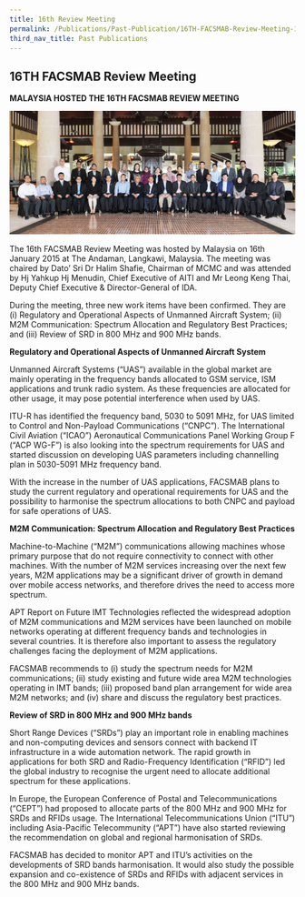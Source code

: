 ```yaml
---
title: 16th Review Meeting
permalink: /Publications/Past-Publication/16TH-FACSMAB-Review-Meeting-16TH-JAN-2015
third_nav_title: Past Publications
---
```

## **16TH FACSMAB Review Meeting**
**MALAYSIA HOSTED THE 16TH FACSMAB REVIEW MEETING**

![](/assets/images/main_banner3.jpg)

The 16th FACSMAB Review Meeting was hosted by Malaysia on 16th January 2015 at The Andaman, Langkawi, Malaysia. The meeting was chaired by Dato’ Sri Dr Halim Shafie, Chairman of MCMC and was attended by Hj Yahkup Hj Menudin, Chief Executive of AITI and Mr Leong Keng Thai, Deputy Chief Executive & Director-General of IDA.

During the meeting, three new work items have been confirmed. They are (i) Regulatory and Operational Aspects of Unmanned Aircraft System; (ii) M2M Communication: Spectrum Allocation and Regulatory Best Practices; and (iii) Review of SRD in 800 MHz and 900 MHz bands.

**Regulatory and Operational Aspects of Unmanned Aircraft System**

Unmanned Aircraft Systems (“UAS”) available in the global market are mainly operating in the frequency bands allocated to GSM service, ISM applications and trunk radio system. As these frequencies are allocated for other usage, it may pose potential interference when used by UAS.

ITU-R has identified the frequency band, 5030 to 5091 MHz, for UAS limited to Control and Non-Payload Communications (“CNPC”). The International Civil Aviation (“ICAO”) Aeronautical Communications Panel Working Group F (“ACP WG-F”) is also looking into the spectrum requirements for UAS and started discussion on developing UAS parameters including channelling plan in 5030-5091 MHz frequency band.

With the increase in the number of UAS applications, FACSMAB plans to study the current regulatory and operational requirements for UAS and the possibility to harmonise the spectrum allocations to both CNPC and payload for safe operations of UAS.

**M2M Communication: Spectrum Allocation and Regulatory Best Practices**

Machine-to-Machine (“M2M”) communications allowing machines whose primary purpose that do not require connectivity to connect with other machines. With the number of M2M services increasing over the next few years, M2M applications may be a significant driver of growth in demand over mobile access networks, and therefore drives the need to access more spectrum.

APT Report on Future IMT Technologies reflected the widespread adoption of M2M communications and M2M services have been launched on mobile networks operating at different frequency bands and technologies in several countries. It is therefore also important to assess the regulatory challenges facing the deployment of M2M applications.

FACSMAB recommends to (i) study the spectrum needs for M2M communications; (ii) study existing and future wide area M2M technologies operating in IMT bands; (iii) proposed band plan arrangement for wide area M2M networks; and (iv) share and discuss the regulatory best practices.

**Review of SRD in 800 MHz and 900 MHz bands**

Short Range Devices (“SRDs”) play an important role in enabling machines and non-computing devices and sensors connect with backend IT infrastructure in a wide automation network. The rapid growth in applications for both SRD and Radio-Frequency Identification (“RFID”) led the global industry to recognise the urgent need to allocate additional spectrum for these applications.

In Europe, the European Conference of Postal and Telecommunications (“CEPT”) had proposed to allocate parts of the 800 MHz and 900 MHz for SRDs and RFIDs usage. The International Telecommunications Union (“ITU”) including Asia-Pacific Telecommunity (“APT”) have also started reviewing the recommendation on global and regional harmonisation of SRDs.

FACSMAB has decided to monitor APT and ITU’s activities on the developments of SRD bands harmonisation. It would also study the possible expansion and co-existence of SRDs and RFIDs with adjacent services in the 800 MHz and 900 MHz bands.
